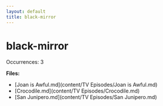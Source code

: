 ```yaml
---
layout: default
title: black-mirror
---
```

# black-mirror

Occurrences: 3

**Files:**

- [Joan is Awful.md](content/TV Episodes/Joan is Awful.md)
- [Crocodile.md](content/TV Episodes/Crocodile.md)
- [San Junipero.md](content/TV Episodes/San Junipero.md)
